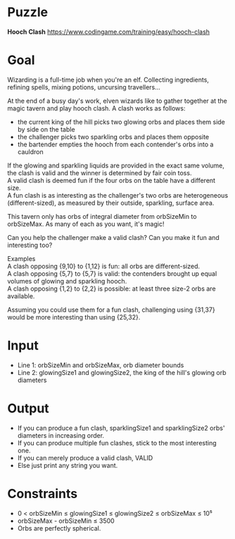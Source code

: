 # Puzzle
**Hooch Clash** https://www.codingame.com/training/easy/hooch-clash

# Goal
Wizarding is a full-time job when you're an elf. Collecting ingredients, refining spells, mixing potions, uncursing travellers…

At the end of a busy day's work, elven wizards like to gather together at the magic tavern and play hooch clash. A clash works as follows:  
* the current king of the hill picks two glowing orbs and places them side by side on the table
* the challenger picks two sparkling orbs and places them opposite
* the bartender empties the hooch from each contender's orbs into a cauldron

If the glowing and sparkling liquids are provided in the exact same volume, the clash is valid and the winner is determined by fair coin toss.  
A valid clash is deemed fun if the four orbs on the table have a different size.  
A fun clash is as interesting as the challenger's two orbs are heterogeneous (different-sized), as measured by their outside, sparkling, surface area.  

This tavern only has orbs of integral diameter from orbSizeMin to orbSizeMax. As many of each as you want, it's magic!  

Can you help the challenger make a valid clash? Can you make it fun and interesting too?

Examples  
A clash opposing {9,10} to {1,12} is fun: all orbs are different-sized.  
A clash opposing {5,7} to {5,7} is valid: the contenders brought up equal volumes of glowing and sparkling hooch.  
A clash opposing {1,2} to {2,2} is possible: at least three size-2 orbs are available.  

Assuming you could use them for a fun clash, challenging using {31,37} would be more interesting than using {25,32}.  

# Input
* Line 1: orbSizeMin and orbSizeMax, orb diameter bounds
* Line 2: glowingSize1 and glowingSize2, the king of the hill's glowing orb diameters

# Output
* If you can produce a fun clash, sparklingSize1 and sparklingSize2 orbs' diameters in increasing order. 
* If you can produce multiple fun clashes, stick to the most interesting one.
* If you can merely produce a valid clash, VALID
* Else just print any string you want.

# Constraints
* 0 < orbSizeMin ≤ glowingSize1 ≤ glowingSize2 ≤ orbSizeMax ≤ 10⁵
* orbSizeMax - orbSizeMin ≤ 3500
* Orbs are perfectly spherical.

